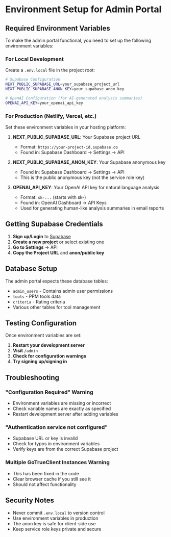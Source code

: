 # Environment Setup for Admin Portal

## Required Environment Variables

To make the admin portal functional, you need to set up the following environment variables:

### For Local Development

Create a `.env.local` file in the project root:

```bash
# Supabase Configuration
NEXT_PUBLIC_SUPABASE_URL=your_supabase_project_url
NEXT_PUBLIC_SUPABASE_ANON_KEY=your_supabase_anon_key

# OpenAI Configuration (for AI-generated analysis summaries)
OPENAI_API_KEY=your_openai_api_key
```

### For Production (Netlify, Vercel, etc.)

Set these environment variables in your hosting platform:

1. **NEXT_PUBLIC_SUPABASE_URL**: Your Supabase project URL
   - Format: `https://your-project-id.supabase.co`
   - Found in: Supabase Dashboard → Settings → API

2. **NEXT_PUBLIC_SUPABASE_ANON_KEY**: Your Supabase anonymous key
   - Found in: Supabase Dashboard → Settings → API
   - This is the public anonymous key (not the service role key)

3. **OPENAI_API_KEY**: Your OpenAI API key for natural language analysis
   - Format: `sk-...` (starts with sk-)
   - Found in: OpenAI Dashboard → API Keys
   - Used for generating human-like analysis summaries in email reports

## Getting Supabase Credentials

1. **Sign up/Login** to [Supabase](https://supabase.com)
2. **Create a new project** or select existing one
3. **Go to Settings** → API
4. **Copy the Project URL** and **anon/public key**

## Database Setup

The admin portal expects these database tables:

- `admin_users` - Contains admin user permissions
- `tools` - PPM tools data
- `criteria` - Rating criteria
- Various other tables for tool management

## Testing Configuration

Once environment variables are set:

1. **Restart your development server**
2. **Visit** `/admin`
3. **Check for configuration warnings**
4. **Try signing up/signing in**

## Troubleshooting

### "Configuration Required" Warning
- Environment variables are missing or incorrect
- Check variable names are exactly as specified
- Restart development server after adding variables

### "Authentication service not configured"
- Supabase URL or key is invalid
- Check for typos in environment variables
- Verify keys are from the correct Supabase project

### Multiple GoTrueClient Instances Warning
- This has been fixed in the code
- Clear browser cache if you still see it
- Should not affect functionality

## Security Notes

- Never commit `.env.local` to version control
- Use environment variables in production
- The anon key is safe for client-side use
- Keep service role keys private and secure
